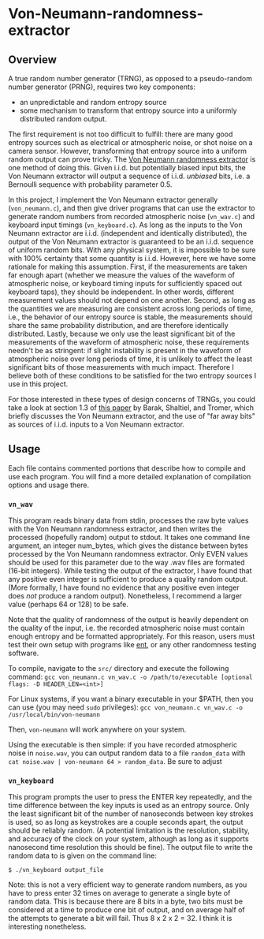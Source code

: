# Von-Neumann-randomness-extractor

## Overview
A true random number generator (TRNG), as opposed to a pseudo-random number generator (PRNG), requires two key components:

- an unpredictable and random entropy source
- some mechanism to transform that entropy source into a uniformly distributed random output. 

The first requirement is not too difficult to fulfill: there are many good entropy sources such as electrical or atmospheric noise, or shot noise on a camera sensor. However, transforming that entropy source into a uniform random output can prove tricky. The [Von Neumann randomness extractor](https://en.wikipedia.org/wiki/Randomness_extractor#Von_Neumann_extractor) is one method of doing this. Given i.i.d. but potentially biased input bits, the Von Neumann extractor will output a sequence of i.i.d. *unbiased* bits, i.e. a Bernoulli sequence with probability parameter 0.5.

In this project, I implement the Von Neumann extractor generally (`von_neumann.c`), and then give driver programs that can use the extractor to generate random numbers from recorded atmospheric noise (`vn_wav.c`) and keyboard input timings (`vn_keyboard.c`). As long as the inputs to the Von Neumann extractor are i.i.d. (independent and identically distributed), the output of the Von Neumann extractor is guaranteed to be an i.i.d. sequence of uniform random bits. With any physical system, it is impossible to be sure with 100% certainty that some quantity is i.i.d. However, here we have some rationale for making this assumption. First, if the measurements are taken far enough apart (whether we measure the values of the waveform of atmospheric noise, or keyboard timing inputs for sufficiently spaced out keyboard taps), they should be independent. In other words, different measurement values should not depend on one another. Second, as long as the quantities we are measuring are consistent across long periods of time, i.e., the behavior of our entropy source is stable, the measurements should share the same probability distribution, and are therefore identically distributed. Lastly, because we only use the least significant bit of the measurements of the waveform of atmospheric noise, these requirements needn't be as stringent: if slight instability is present in the waveform of atmospheric noise over long periods of time, it is unlikely to affect the least significant bits of those measurements with much impact. Therefore I believe both of these conditions to be satisfied for the two entropy sources I use in this project. 

For those interested in these types of design concerns of TRNGs, you could take a look at section 1.3 of [this paper](https://www.boazbarak.org/Papers/trng.pdf) by Barak, Shaltiel, and Tromer, which briefly discusses the Von Neumann extractor, and the use of "far away bits" as sources of i.i.d. inputs to a Von Neumann extractor.

## Usage
Each file contains commented portions that describe how to compile and use each program. You will find a more detailed explanation of compilation options and usage there.

### `vn_wav`
This program reads binary data from stdin, processes the raw byte values with the Von Neumann randomness extractor, and then writes the processed (hopefully random) output to stdout. It takes one command line argument, an integer num_bytes, which gives the distance between bytes processed by the Von Neumann randomness extractor. Only EVEN values should be used for this parameter due to the way .wav files are formated (16-bit integers). While testing the output of the extractor, I have found that any positive even integer is sufficient to produce a quality random output. (More formally, I have found no evidence that any positive even integer does *not* produce a random output). Nonetheless, I recommend a larger value (perhaps 64 or 128) to be safe.

Note that the quality of randomness of the output is heavily dependent on the quality of the input, i.e. the recorded atmospheric noise must contain enough entropy and be formatted appropriately. For this reason, users must test their own setup with programs like [ent](https://www.fourmilab.ch/random/), or any other randomness testing software.

To compile, navigate to the `src/` directory and execute the following command:
`gcc von_neumann.c vn_wav.c -o /path/to/executable [optional flags: -D HEADER_LEN=<int>]`

For Linux systems, if you want a binary executable in your $PATH, then you can use (you may need `sudo` privileges):
`gcc von_neumann.c vn_wav.c -o /usr/local/bin/von-neumann`

Then, `von-neumann` will work anywhere on your system.

Using the executable is then simple: if you have recorded atmospheric noise in `noise.wav`, you can output random data to a file `random_data` with `cat noise.wav | von-neumann 64 > random_data`. Be sure to adjust 
 
### `vn_keyboard`
This program prompts the user to press the ENTER key repeatedly, and the time difference between the key inputs is used as an entropy source. Only the least significant bit of the number of nanoseconds between key strokes is used, so as long as keystrokes are a couple seconds apart, the output should be reliably random. (A potential limitation is the resolution, stability, and accuracy of the clock on your system, although as long as it supports nanosecond time resolution this should be fine). The output file to write the random data to is given on the command line:

`$ ./vn_keyboard output_file`

Note: this is not a very efficient way to generate random numbers, as you have to press enter 32 times on average to generate a single byte of random data. This is because there are 8 bits in a byte, two bits must be considered at a time to produce one bit of output, and on average half of the attempts to generate a bit will fail. Thus 8 x 2 x 2 = 32. I think it is interesting nonetheless.
